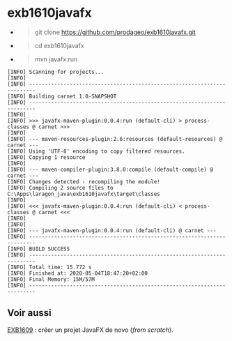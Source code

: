 # exb1610javafx

 - > git clone https://github.com/prodageo/exb1610javafx.git
 - > cd exb1610javafx
 - > mvn javafx:run
```
[INFO] Scanning for projects...
[INFO]
[INFO] ------------------------------------------------------------------------
[INFO] Building carnet 1.0-SNAPSHOT
[INFO] ------------------------------------------------------------------------
[INFO]
[INFO] >>> javafx-maven-plugin:0.0.4:run (default-cli) > process-classes @ carnet >>>
[INFO]
[INFO] --- maven-resources-plugin:2.6:resources (default-resources) @ carnet ---
[INFO] Using 'UTF-8' encoding to copy filtered resources.
[INFO] Copying 1 resource
[INFO]
[INFO] --- maven-compiler-plugin:3.8.0:compile (default-compile) @ carnet ---
[INFO] Changes detected - recompiling the module!
[INFO] Compiling 2 source files to C:\Apps\laragon_java\exb1610javafx\target\classes
[INFO]
[INFO] <<< javafx-maven-plugin:0.0.4:run (default-cli) < process-classes @ carnet <<<
[INFO]
[INFO]
[INFO] --- javafx-maven-plugin:0.0.4:run (default-cli) @ carnet ---
[INFO] ------------------------------------------------------------------------
[INFO] BUILD SUCCESS
[INFO] ------------------------------------------------------------------------
[INFO] Total time: 15.772 s
[INFO] Finished at: 2020-05-04T18:47:20+02:00
[INFO] Final Memory: 15M/57M
[INFO] ------------------------------------------------------------------------
```
## Voir aussi
[EXB1609](https://github.com/prodageo/exb1609) : créer un projet JavaFX de novo (_from scratch_).
